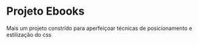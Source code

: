 # Projeto Ebooks

Mais um projeto constrído para aperfeiçoar técnicas de posicionamento e estilização do css